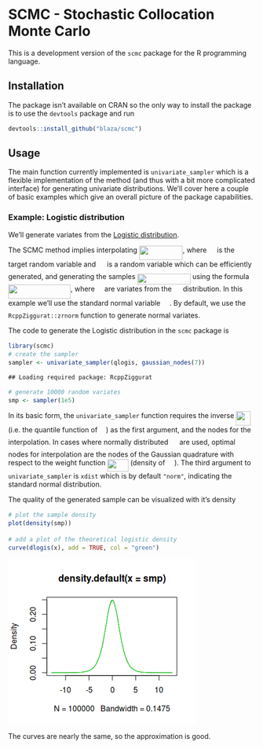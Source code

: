 SCMC - Stochastic Collocation Monte Carlo
================

This is a development version of the `scmc` package for the R
programming language.

## Installation

The package isn’t available on CRAN so the only way to install the
package is to use the `devtools` package and run

``` r
devtools::install_github("blaza/scmc")
```

## Usage

The main function currently implemented is `univariate_sampler` which is
a flexible implementation of the method (and thus with a bit more
complicated interface) for generating univariate distributions. We’ll
cover here a couple of basic examples which give an overall picture of
the package capabilities.

### Example: Logistic distribution

We’ll generate variates from the [Logistic
distribution](https://en.wikipedia.org/wiki/Logistic_distribution).

The SCMC method implies interpolating <img src="/tex/e2e4d72726b98b6c000ee11c5a2083be.svg?invert_in_darkmode&sanitize=true" align=middle width=88.53565544999998pt height=28.894955100000008pt/>, where <img src="/tex/91aac9730317276af725abd8cef04ca9.svg?invert_in_darkmode&sanitize=true" align=middle width=13.19638649999999pt height=22.465723500000017pt/>
is the target random variable and <img src="/tex/cbfb1b2a33b28eab8a3e59464768e810.svg?invert_in_darkmode&sanitize=true" align=middle width=14.908688849999992pt height=22.465723500000017pt/> is a random variable which can
be efficiently generated, and generating the samples
<img src="/tex/51688ec4a2690fd0ad97e4e22eca84aa.svg?invert_in_darkmode&sanitize=true" align=middle width=108.51391319999999pt height=21.68300969999999pt/> using the formula <img src="/tex/bd85552af787a7f853c8d41fa91ca8ae.svg?invert_in_darkmode&sanitize=true" align=middle width=127.25513459999999pt height=28.894955100000008pt/>,
where <img src="/tex/5add1d368d6bcc924b8b5b96abe9b68e.svg?invert_in_darkmode&sanitize=true" align=middle width=11.84271164999999pt height=22.831056599999986pt/> are variates from the <img src="/tex/cbfb1b2a33b28eab8a3e59464768e810.svg?invert_in_darkmode&sanitize=true" align=middle width=14.908688849999992pt height=22.465723500000017pt/> distribution. In this
example we’ll use the standard normal variable <img src="/tex/cbfb1b2a33b28eab8a3e59464768e810.svg?invert_in_darkmode&sanitize=true" align=middle width=14.908688849999992pt height=22.465723500000017pt/>. By default, we use
the `RcppZiggurat::zrnorm` function to generate normal variates.

The code to generate the Logistic distribution in the `scmc` package is

``` r
library(scmc)
# create the sampler
sampler <- univariate_sampler(qlogis, gaussian_nodes(7))
```

    ## Loading required package: RcppZiggurat

``` r
# generate 10000 random variates
smp <- sampler(1e5)
```

In its basic form, the `univariate_sampler` function requires the
inverse <img src="/tex/68f61902b2e709d867f41bf7747c4e7c.svg?invert_in_darkmode&sanitize=true" align=middle width=29.680490399999993pt height=28.894955100000008pt/> (i.e. the quantile function of <img src="/tex/91aac9730317276af725abd8cef04ca9.svg?invert_in_darkmode&sanitize=true" align=middle width=13.19638649999999pt height=22.465723500000017pt/>) as the first
argument, and the nodes for the interpolation. In cases where normally
distributed <img src="/tex/cbfb1b2a33b28eab8a3e59464768e810.svg?invert_in_darkmode&sanitize=true" align=middle width=14.908688849999992pt height=22.465723500000017pt/> are used, optimal nodes for interpolation are the
nodes of the Gaussian quadrature with respect to the weight function
<img src="/tex/c1de371a4982be00c4ba31c772465407.svg?invert_in_darkmode&sanitize=true" align=middle width=42.72503069999999pt height=24.65753399999998pt/> (density of <img src="/tex/cbfb1b2a33b28eab8a3e59464768e810.svg?invert_in_darkmode&sanitize=true" align=middle width=14.908688849999992pt height=22.465723500000017pt/>). The third argument to
`univariate_sampler` is `xdist` which is by default `"norm"`, indicating
the standard normal distribution.

The quality of the generated sample can be visualized with it’s density

``` r
# plot the sample density
plot(density(smp))

# add a plot of the theoretical logistic density
curve(dlogis(x), add = TRUE, col = "green")
```

![](README.tex_files/figure-gfm/unnamed-chunk-3-1.png)<!-- -->

The curves are nearly the same, so the approximation is good.
